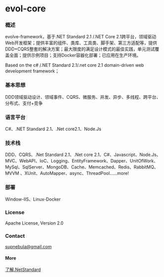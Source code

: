 ﻿
# evol-core

### 概述

evolve-framework，基于.NET Standard 2.1 /.NET Core 2.1跨平台，领域驱动Web开发框架；提供丰富的组件、类库、工具类、脚手架、第三方适配等，提供DDD+CQRS整套的解决方案；最大限度的满足设计模式的最佳实践，单元测试覆盖全面；提供示例项目；支持Docker容器化部署；已应用在生产环境。

Based on the c# /.NET Standard 2.1/.net core 2.1 domain-driven web development framework；

### 基本思想

DDD领域驱动设计、领域事件、CQRS、微服务、并发、异步、多线程、跨平台、分布式、支付+竞争

### 语言平台

C#、.NET Standard 2.1、.Net core2.1、Node.Js

### 技术栈

DDD、CQRS、.Net Standard 2.1、.Net core 2.1、C#、Javascript、Node.Js、MVC、WebAPI、IoC、Logging、EntityFramework、Dapper、UnitOfWork、MySql、SqlServer、MongoDB、Cache、Memcached、Redis、RabbitMQ、MVVM 、XUnit、AutoMapper、async、ThreadPool......more!

### 部署

Window-IIS、Linux-Docker

### License

Apache License, Version 2.0

### Contact

supnebula@gmail.com

#### More

   [了解.NetStandard](https://docs.microsoft.com/en-us/dotnet/standard/net-standard)

